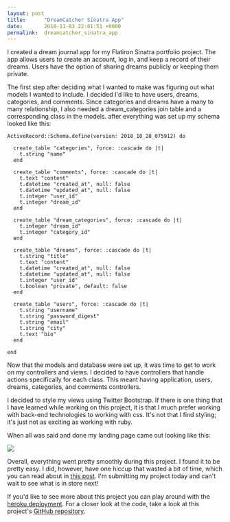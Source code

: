 ```yaml
---
layout: post
title:      "DreamCatcher Sinatra App"
date:       2018-11-03 22:01:51 +0000
permalink:  dreamcatcher_sinatra_app
---
```



I created a dream journal app for my Flatiron Sinatra portfolio project.  The app allows users to create an account, log in, and keep a record of their dreams. Users have the option of sharing dreams publicly or keeping them private.  

The first step after deciding what I wanted to make was figuring out what models I wanted to include. I decided I'd like to have users, dreams, categories, and comments.  Since categories and dreams have a many to many relationship, I also needed a dream_categories join table and a corresponding class in the models.  after everything was set up my schema looked like this: 

```
ActiveRecord::Schema.define(version: 2018_10_28_075912) do

  create_table "categories", force: :cascade do |t|
    t.string "name"
  end

  create_table "comments", force: :cascade do |t|
    t.text "content"
    t.datetime "created_at", null: false
    t.datetime "updated_at", null: false
    t.integer "user_id"
    t.integer "dream_id"
  end

  create_table "dream_categories", force: :cascade do |t|
    t.integer "dream_id"
    t.integer "category_id"
  end

  create_table "dreams", force: :cascade do |t|
    t.string "title"
    t.text "content"
    t.datetime "created_at", null: false
    t.datetime "updated_at", null: false
    t.integer "user_id"
    t.boolean "private", default: false
  end

  create_table "users", force: :cascade do |t|
    t.string "username"
    t.string "password_digest"
    t.string "email"
    t.string "city"
    t.text "bio"
  end

end
```

Now that the models and database were set up, it was time to get to work on my controllers and views.  I decided to have controllers that handle actions specifically for each class. This meant having application, users, dreams, categories, and comments controllers.

I decided to style my views using Twitter Bootstrap.  If there is one thing that I have learned while working on this project, it is that I much prefer working with back-end technologies to working with css. It's not that I find styling; it's just not as exciting as working with ruby.  

When all was said and done my landing page came out looking like this:

![](https://i.imgur.com/V0QhzOm.png)

Overall, everything went pretty smoothly during this project. I found it to be pretty easy.  I did, however, have one hiccup that wasted a bit of time, which you can read about in [this post](http://mattetress.com/forms_posting_to_an_incorrect_route).   I'm submitting my project today and can't wait to see what is in store next!

If you'd like to see more about this project you can play around with the [heroku deployment](http://dreamcatcher-sinatra.herokuapp.com).  For a closer look at the code, take a look at this project's [GitHub repository](https://github.com/mattetress/dreamcatcher-sinatra-app).



